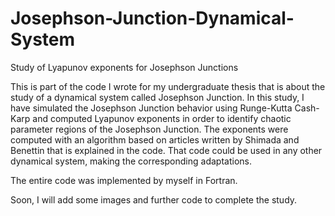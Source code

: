 # Josephson-Junction-Dynamical-System
Study of Lyapunov exponents for Josephson Junctions


This is part of the code I wrote for my undergraduate thesis that is about the study of a dynamical system called Josephson Junction. 
In this study, I have simulated the Josephson Junction behavior using Runge-Kutta Cash-Karp and computed Lyapunov exponents in order to identify chaotic parameter regions of the Josephson Junction. The exponents were computed with an algorithm based on articles written by Shimada and Benettin
that is explained in the code. That code could be used in any other dynamical system, making the corresponding adaptations.

The entire code was implemented by myself in Fortran. 


Soon, I will add some images and further code to complete the study. 
